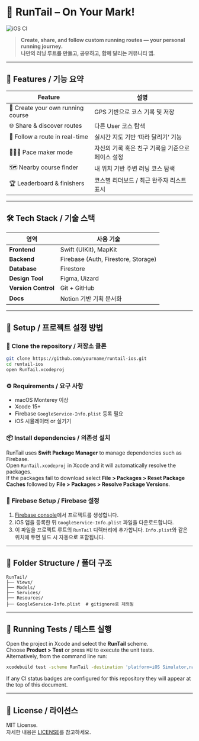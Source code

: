 # 🐾 RunTail – On Your Mark!

![iOS CI](https://github.com/yourname/runtail-ios/actions/workflows/ios.yml/badge.svg)

> **Create, share, and follow custom running routes — your personal running journey.**  
> **나만의 러닝 루트를 만들고, 공유하고, 함께 달리는 커뮤니티 앱.**

---

## 📱 Features / 기능 요약

| Feature | 설명 |
|--------|------|
| 🏃 Create your own running course | GPS 기반으로 코스 기록 및 저장 |
| 🌐 Share & discover routes | 다른 User 코스 탐색 |
| 📍 Follow a route in real-time | 실시간 지도 기반 ‘따라 달리기’ 기능 |
| 🧑‍🤝‍🧑 Pace maker mode | 자신의 기록 혹은 친구 기록을 기준으로 페이스 설정 |
| 🗺️ Nearby course finder | 내 위치 기반 주변 러닝 코스 탐색 |
| 🏆 Leaderboard & finishers | 코스별 리더보드 / 최근 완주자 리스트 표시 |

---

## 🛠️ Tech Stack / 기술 스택

| 영역 | 사용 기술 |
|------|-----------|
| **Frontend** | Swift (UIKit), MapKit |
| **Backend** | Firebase (Auth, Firestore, Storage) |
| **Database** | Firestore |
| **Design Tool** | Figma, Uizard |
| **Version Control** | Git + GitHub |
| **Docs** | Notion 기반 기획 문서화 |

---

## 🧭 Setup / 프로젝트 설정 방법

### 🔗 Clone the repository / 저장소 클론
```bash
git clone https://github.com/yourname/runtail-ios.git
cd runtail-ios
open RunTail.xcodeproj
```

### ⚙️ Requirements / 요구 사항

- macOS Monterey 이상
- Xcode 15+
- Firebase `GoogleService-Info.plist` 등록 필요
- iOS 시뮬레이터 or 실기기

### 📦 Install dependencies / 의존성 설치

RunTail uses **Swift Package Manager** to manage dependencies such as Firebase.\
Open `RunTail.xcodeproj` in Xcode and it will automatically resolve the packages.\
If the packages fail to download select **File > Packages > Reset Package Caches**
followed by **File > Packages > Resolve Package Versions**.

### 🔐 Firebase Setup / Firebase 설정

1. [Firebase console](https://console.firebase.google.com/)에서 프로젝트를 생성합니다.
2. iOS 앱을 등록한 뒤 `GoogleService-Info.plist` 파일을 다운로드합니다.
3. 이 파일을 프로젝트 루트의 `RunTail` 디렉터리에 추가합니다. `Info.plist`와
   같은 위치에 두면 빌드 시 자동으로 포함됩니다.

---

## 📁 Folder Structure / 폴더 구조

```
RunTail/
├── Views/
├── Models/
├── Services/
├── Resources/
├── GoogleService-Info.plist  # gitignore로 제외됨
```

---

## 🧪 Running Tests / 테스트 실행

Open the project in Xcode and select the **RunTail** scheme.\
Choose **Product > Test** or press <kbd>⌘U</kbd> to execute the unit tests.\
Alternatively, from the command line run:

```bash
xcodebuild test -scheme RunTail -destination 'platform=iOS Simulator,name=iPhone 15'
```

If any CI status badges are configured for this repository they will appear at the top of this document.

---

## 📄 License / 라이선스

MIT License.  
자세한 내용은 [LICENSE](./LICENSE)를 참고하세요.
